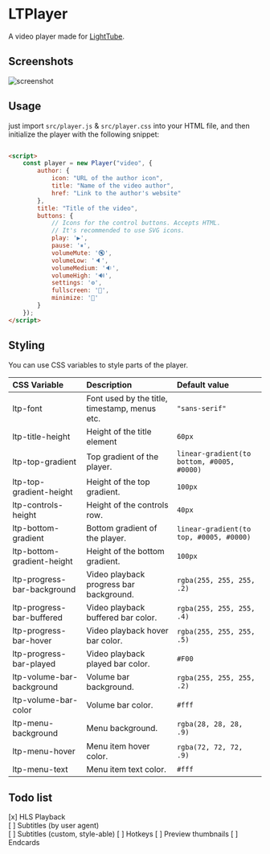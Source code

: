 # LTPlayer

A video player made for [LightTube](https://github.com/kuylar/lighttube).

## Screenshots

![screenshot](https://user-images.githubusercontent.com/52961639/233783159-25f5e5b7-9a45-44d6-8fcc-25116f8a1ecb.png)

## Usage

just import `src/player.js` & `src/player.css` into your HTML file, and then initialize the player with the following
snippet:

```html

<script>
	const player = new Player("video", {
		author: {
			icon: "URL of the author icon",
			title: "Name of the video author",
			href: "Link to the author's website"
		},
		title: "Title of the video",
		buttons: {
			// Icons for the control buttons. Accepts HTML.
			// It's recommended to use SVG icons.
			play: '▶',
			pause: '⏸',
			volumeMute: '🔇',
			volumeLow: '🔈',
			volumeMedium: '🔉',
			volumeHigh: '🔊',
			settings: '⚙',
			fullscreen: '🔳',
			minimize: '🔲'
		}
	});
</script>
```

## Styling

You can use CSS variables to style parts of the player.

| CSS Variable                | Description                                   | Default value                               |
|:----------------------------|:----------------------------------------------|:--------------------------------------------|
| ltp-font                    | Font used by the title, timestamp, menus etc. | `"sans-serif"`                              |
| ltp-title-height            | Height of the title element                   | `60px`                                      |
| ltp-top-gradient            | Top gradient of the player.                   | `linear-gradient(to bottom, #0005, #0000)`  |
| ltp-top-gradient-height     | Height of the top gradient.                   | `100px`                                     |
| ltp-controls-height         | Height of the controls row.                   | `40px`                                      |
| ltp-bottom-gradient         | Bottom gradient of the player.                | `linear-gradient(to top, #0005, #0000)`     |
| ltp-bottom-gradient-height  | Height of the bottom gradient.                | `100px`                                     |
| ltp-progress-bar-background | Video playback progress bar background.       | `rgba(255, 255, 255, .2)`                   |
| ltp-progress-bar-buffered   | Video playback buffered bar color.            | `rgba(255, 255, 255, .4)`                   |
| ltp-progress-bar-hover      | Video playback hover bar color.               | `rgba(255, 255, 255, .5)`                   |
| ltp-progress-bar-played     | Video playback played bar color.              | `#F00`                                      |
| ltp-volume-bar-background   | Volume bar background.                        | `rgba(255, 255, 255, .2)`                   |
| ltp-volume-bar-color        | Volume bar color.                             | `#fff`                                      |
| ltp-menu-background         | Menu background.                              | `rgba(28, 28, 28, .9)`                      |
| ltp-menu-hover              | Menu item hover color.                        | `rgba(72, 72, 72, .9)`                      |
| ltp-menu-text               | Menu item text color.                         | `#fff                                     ` |

## Todo list

[x] HLS Playback  
[ ] Subtitles (by user agent)  
[ ] Subtitles (custom, style-able)
[ ] Hotkeys
[ ] Preview thumbnails
[ ] Endcards